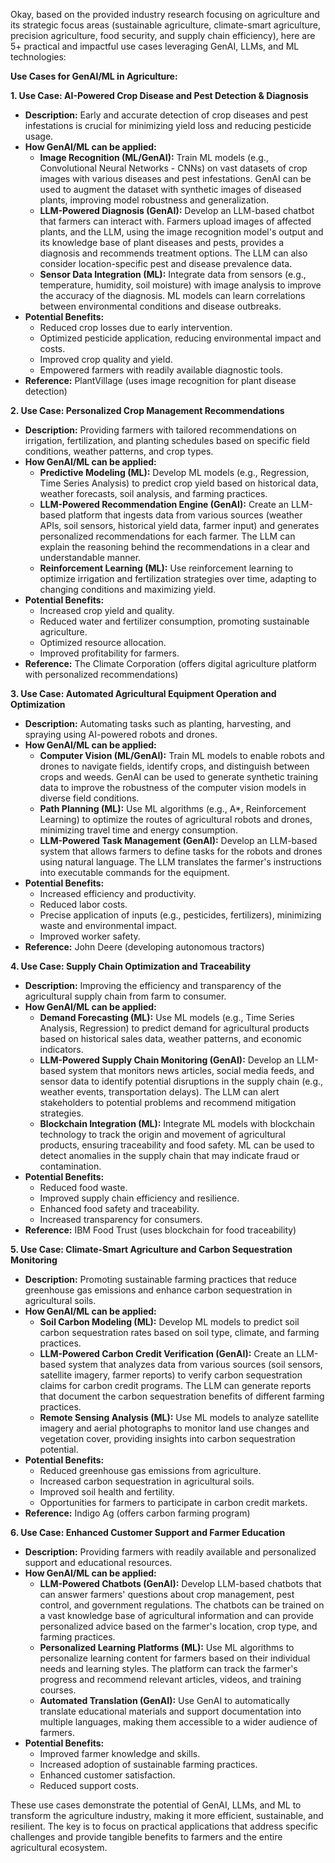 Okay, based on the provided industry research focusing on agriculture and its strategic focus areas (sustainable agriculture, climate-smart agriculture, precision agriculture, food security, and supply chain efficiency), here are 5+ practical and impactful use cases leveraging GenAI, LLMs, and ML technologies:

**Use Cases for GenAI/ML in Agriculture:**

**1. Use Case: AI-Powered Crop Disease and Pest Detection & Diagnosis**

*   **Description:** Early and accurate detection of crop diseases and pest infestations is crucial for minimizing yield loss and reducing pesticide usage.
*   **How GenAI/ML can be applied:**
    *   **Image Recognition (ML/GenAI):** Train ML models (e.g., Convolutional Neural Networks - CNNs) on vast datasets of crop images with various diseases and pest infestations. GenAI can be used to augment the dataset with synthetic images of diseased plants, improving model robustness and generalization.
    *   **LLM-Powered Diagnosis (GenAI):**  Develop an LLM-based chatbot that farmers can interact with. Farmers upload images of affected plants, and the LLM, using the image recognition model's output and its knowledge base of plant diseases and pests, provides a diagnosis and recommends treatment options. The LLM can also consider location-specific pest and disease prevalence data.
    *   **Sensor Data Integration (ML):** Integrate data from sensors (e.g., temperature, humidity, soil moisture) with image analysis to improve the accuracy of the diagnosis. ML models can learn correlations between environmental conditions and disease outbreaks.
*   **Potential Benefits:**
    *   Reduced crop losses due to early intervention.
    *   Optimized pesticide application, reducing environmental impact and costs.
    *   Improved crop quality and yield.
    *   Empowered farmers with readily available diagnostic tools.
*   **Reference:** PlantVillage (uses image recognition for plant disease detection)

**2. Use Case: Personalized Crop Management Recommendations**

*   **Description:** Providing farmers with tailored recommendations on irrigation, fertilization, and planting schedules based on specific field conditions, weather patterns, and crop types.
*   **How GenAI/ML can be applied:**
    *   **Predictive Modeling (ML):** Develop ML models (e.g., Regression, Time Series Analysis) to predict crop yield based on historical data, weather forecasts, soil analysis, and farming practices.
    *   **LLM-Powered Recommendation Engine (GenAI):**  Create an LLM-based platform that ingests data from various sources (weather APIs, soil sensors, historical yield data, farmer input) and generates personalized recommendations for each farmer. The LLM can explain the reasoning behind the recommendations in a clear and understandable manner.
    *   **Reinforcement Learning (ML):** Use reinforcement learning to optimize irrigation and fertilization strategies over time, adapting to changing conditions and maximizing yield.
*   **Potential Benefits:**
    *   Increased crop yield and quality.
    *   Reduced water and fertilizer consumption, promoting sustainable agriculture.
    *   Optimized resource allocation.
    *   Improved profitability for farmers.
*   **Reference:**  The Climate Corporation (offers digital agriculture platform with personalized recommendations)

**3. Use Case: Automated Agricultural Equipment Operation and Optimization**

*   **Description:** Automating tasks such as planting, harvesting, and spraying using AI-powered robots and drones.
*   **How GenAI/ML can be applied:**
    *   **Computer Vision (ML/GenAI):** Train ML models to enable robots and drones to navigate fields, identify crops, and distinguish between crops and weeds. GenAI can be used to generate synthetic training data to improve the robustness of the computer vision models in diverse field conditions.
    *   **Path Planning (ML):** Use ML algorithms (e.g., A*, Reinforcement Learning) to optimize the routes of agricultural robots and drones, minimizing travel time and energy consumption.
    *   **LLM-Powered Task Management (GenAI):**  Develop an LLM-based system that allows farmers to define tasks for the robots and drones using natural language. The LLM translates the farmer's instructions into executable commands for the equipment.
*   **Potential Benefits:**
    *   Increased efficiency and productivity.
    *   Reduced labor costs.
    *   Precise application of inputs (e.g., pesticides, fertilizers), minimizing waste and environmental impact.
    *   Improved worker safety.
*   **Reference:**  John Deere (developing autonomous tractors)

**4. Use Case: Supply Chain Optimization and Traceability**

*   **Description:** Improving the efficiency and transparency of the agricultural supply chain from farm to consumer.
*   **How GenAI/ML can be applied:**
    *   **Demand Forecasting (ML):** Use ML models (e.g., Time Series Analysis, Regression) to predict demand for agricultural products based on historical sales data, weather patterns, and economic indicators.
    *   **LLM-Powered Supply Chain Monitoring (GenAI):**  Develop an LLM-based system that monitors news articles, social media feeds, and sensor data to identify potential disruptions in the supply chain (e.g., weather events, transportation delays). The LLM can alert stakeholders to potential problems and recommend mitigation strategies.
    *   **Blockchain Integration (ML):**  Integrate ML models with blockchain technology to track the origin and movement of agricultural products, ensuring traceability and food safety. ML can be used to detect anomalies in the supply chain that may indicate fraud or contamination.
*   **Potential Benefits:**
    *   Reduced food waste.
    *   Improved supply chain efficiency and resilience.
    *   Enhanced food safety and traceability.
    *   Increased transparency for consumers.
*   **Reference:** IBM Food Trust (uses blockchain for food traceability)

**5. Use Case: Climate-Smart Agriculture and Carbon Sequestration Monitoring**

*   **Description:** Promoting sustainable farming practices that reduce greenhouse gas emissions and enhance carbon sequestration in agricultural soils.
*   **How GenAI/ML can be applied:**
    *   **Soil Carbon Modeling (ML):** Develop ML models to predict soil carbon sequestration rates based on soil type, climate, and farming practices.
    *   **LLM-Powered Carbon Credit Verification (GenAI):**  Create an LLM-based system that analyzes data from various sources (soil sensors, satellite imagery, farmer reports) to verify carbon sequestration claims for carbon credit programs. The LLM can generate reports that document the carbon sequestration benefits of different farming practices.
    *   **Remote Sensing Analysis (ML):** Use ML models to analyze satellite imagery and aerial photographs to monitor land use changes and vegetation cover, providing insights into carbon sequestration potential.
*   **Potential Benefits:**
    *   Reduced greenhouse gas emissions from agriculture.
    *   Increased carbon sequestration in agricultural soils.
    *   Improved soil health and fertility.
    *   Opportunities for farmers to participate in carbon credit markets.
*   **Reference:**  Indigo Ag (offers carbon farming program)

**6. Use Case: Enhanced Customer Support and Farmer Education**

*   **Description:** Providing farmers with readily available and personalized support and educational resources.
*   **How GenAI/ML can be applied:**
    *   **LLM-Powered Chatbots (GenAI):** Develop LLM-based chatbots that can answer farmers' questions about crop management, pest control, and government regulations. The chatbots can be trained on a vast knowledge base of agricultural information and can provide personalized advice based on the farmer's location, crop type, and farming practices.
    *   **Personalized Learning Platforms (ML):** Use ML algorithms to personalize learning content for farmers based on their individual needs and learning styles. The platform can track the farmer's progress and recommend relevant articles, videos, and training courses.
    *   **Automated Translation (GenAI):** Use GenAI to automatically translate educational materials and support documentation into multiple languages, making them accessible to a wider audience of farmers.
*   **Potential Benefits:**
    *   Improved farmer knowledge and skills.
    *   Increased adoption of sustainable farming practices.
    *   Enhanced customer satisfaction.
    *   Reduced support costs.

These use cases demonstrate the potential of GenAI, LLMs, and ML to transform the agriculture industry, making it more efficient, sustainable, and resilient. The key is to focus on practical applications that address specific challenges and provide tangible benefits to farmers and the entire agricultural ecosystem.